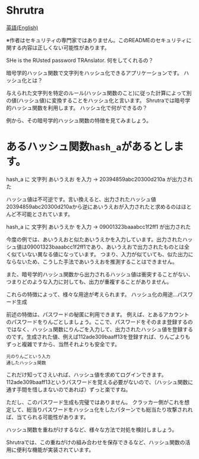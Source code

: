 # Shrutra

[英語(English)](README.md)

※作者はセキュリティの専門家ではありません。このREADMEのセキュリティに関する内容は正しくない可能性があります。

SHe is the RUsted password TRAnslator.
何をしてくれるの？

暗号学的ハッシュ関数で文字列をハッシュ化できるアプリケーションです。
ハッシュ化とは？

与えられた文字列を特定のルール(ハッシュ関数のこと)に従った計算によって別の値(ハッシュ値)に変換することをハッシュ化と言います。 Shrutraでは暗号学的ハッシュ関数を利用します。
ハッシュ化で何ができるの？

例から、その暗号学的ハッシュ関数の特徴を見てみましょう。

# あるハッシュ関数`hash_a`があるとします。
hash_a に 文字列 あいうえお を入力 → 20394859abc20300d210a が出力された 

ハッシュ値は不可逆です。言い換えると、出力されたハッシュ値20394859abc20300d210aから逆にあいうえおが入力されたと求めるのはほとんど不可能とされています。

hash_a に 文字列 あいうえか を入力 → 09001323baaabcc1f2ff1 が出力された 

今度の例では、あいうえおと似たあいうえかを入力しています。出力されたハッシュ値は09001323baaabcc1f2ff1であり、あいうえおで出力されたものとは全く似ていない異なる値になっています。 つまり、入力が似ていても、似た出力にならないため、こうした手法であいうえおを推測することはできません。

また、暗号学的ハッシュ関数から出力されるハッシュ値は衝突することがない、つまりどのような入力に対しても、出力が重複することがありません。

これらの特徴によって、様々な用途が考えられます。
ハッシュ化の用途…パスワード生成

前述の特徴は、パスワードの秘匿に利用できます。 例えば、とあるアカウントのパスワードをりんごとしましょう。ここで、パスワードをそのまま登録するのではなく、ハッシュ関数にりんごを入力して、出力されたハッシュ値を登録するのです。生成された値、例えば112ade309baaff13を登録すれば、りんごよりもずっと複雑ですから、当然それよりも安全です。

    元のりんごという入力
    通したハッシュ関数

これだけ知ってさえいれば、ハッシュ値を求めてログインできます。 112ade309baaff13というパスワードを覚える必要がないので、（ハッシュ関数に通す手間を惜しまないのであれば）ずっと楽ですね。

ただし、このパスワード生成も完璧ではありません。 クラッカー側がこれを想定して、総当りパスワードをハッシュ化をしたパターンでも総当たり攻撃されれば、当てられる可能性があります。

ハッシュ関数を重ねがけするなど、様々な方法で対処を検討しましょう。

Shrutraでは、この重ねがけの組み合わせを保存できるなど、ハッシュ関数の活用に便利な機能が実装されています。
